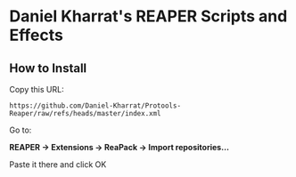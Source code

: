 # Daniel Kharrat's REAPER Scripts and Effects

## How to Install

Copy this URL:

```
https://github.com/Daniel-Kharrat/Protools-Reaper/raw/refs/heads/master/index.xml
```

Go to:

**REAPER → Extensions → ReaPack → Import repositories…**

Paste it there and click OK
